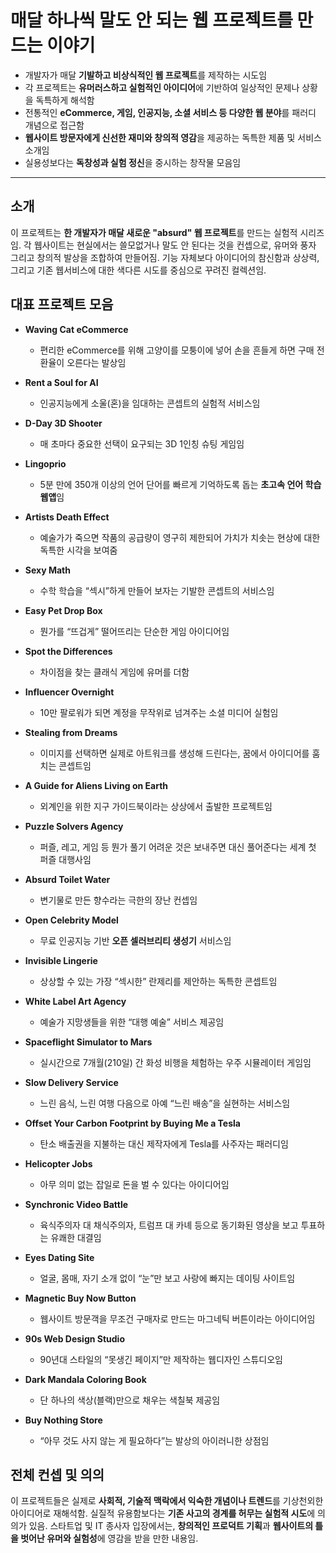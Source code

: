 # 매달 하나씩 말도 안 되는 웹 프로젝트를 만드는 이야기


* 개발자가 매달 **기발하고 비상식적인 웹 프로젝트**를 제작하는 시도임
* 각 프로젝트는 **유머러스하고 실험적인 아이디어**에 기반하여 일상적인 문제나 상황을 독특하게 해석함
* 전통적인 **eCommerce, 게임, 인공지능, 소셜 서비스 등 다양한 웹 분야**를 패러디 개념으로 접근함
* **웹사이트 방문자에게 신선한 재미와 창의적 영감**을 제공하는 독특한 제품 및 서비스 소개임
* 실용성보다는 **독창성과 실험 정신**을 중시하는 창작물 모음임

---

소개
--

이 프로젝트는 **한 개발자가 매달 새로운 "absurd" 웹 프로젝트**를 만드는 실험적 시리즈임. 각 웹사이트는 현실에서는 쓸모없거나 말도 안 된다는 것을 컨셉으로, 유머와 풍자 그리고 창의적 발상을 조합하여 만들어짐. 기능 자체보다 아이디어의 참신함과 상상력, 그리고 기존 웹서비스에 대한 색다른 시도를 중심으로 꾸려진 컬렉션임.

대표 프로젝트 모음
----------

* **Waving Cat eCommerce**

  + 편리한 eCommerce를 위해 고양이를 모퉁이에 넣어 손을 흔들게 하면 구매 전환율이 오른다는 발상임
* **Rent a Soul for AI**

  + 인공지능에게 소울(혼)을 임대하는 콘셉트의 실험적 서비스임
* **D-Day 3D Shooter**

  + 매 초마다 중요한 선택이 요구되는 3D 1인칭 슈팅 게임임
* **Lingoprio**

  + 5분 만에 350개 이상의 언어 단어를 빠르게 기억하도록 돕는 **초고속 언어 학습 웹앱**임
* **Artists Death Effect**

  + 예술가가 죽으면 작품의 공급량이 영구히 제한되어 가치가 치솟는 현상에 대한 독특한 시각을 보여줌
* **Sexy Math**

  + 수학 학습을 “섹시”하게 만들어 보자는 기발한 콘셉트의 서비스임
* **Easy Pet Drop Box**

  + 뭔가를 “뜨겁게” 떨어뜨리는 단순한 게임 아이디어임
* **Spot the Differences**

  + 차이점을 찾는 클래식 게임에 유머를 더함
* **Influencer Overnight**

  + 10만 팔로워가 되면 계정을 무작위로 넘겨주는 소셜 미디어 실험임
* **Stealing from Dreams**

  + 이미지를 선택하면 실제로 아트워크를 생성해 드린다는, 꿈에서 아이디어를 훔치는 콘셉트임
* **A Guide for Aliens Living on Earth**

  + 외계인을 위한 지구 가이드북이라는 상상에서 출발한 프로젝트임
* **Puzzle Solvers Agency**

  + 퍼즐, 레고, 게임 등 뭔가 풀기 어려운 것은 보내주면 대신 풀어준다는 세계 첫 퍼즐 대행사임
* **Absurd Toilet Water**

  + 변기물로 만든 향수라는 극한의 장난 컨셉임
* **Open Celebrity Model**

  + 무료 인공지능 기반 **오픈 셀러브리티 생성기** 서비스임
* **Invisible Lingerie**

  + 상상할 수 있는 가장 “섹시한” 란제리를 제안하는 독특한 콘셉트임
* **White Label Art Agency**

  + 예술가 지망생들을 위한 “대행 예술” 서비스 제공임
* **Spaceflight Simulator to Mars**

  + 실시간으로 7개월(210일) 간 화성 비행을 체험하는 우주 시뮬레이터 게임임
* **Slow Delivery Service**

  + 느린 음식, 느린 여행 다음으로 아예 “느린 배송”을 실현하는 서비스임
* **Offset Your Carbon Footprint by Buying Me a Tesla**

  + 탄소 배출권을 지불하는 대신 제작자에게 Tesla를 사주자는 패러디임
* **Helicopter Jobs**

  + 아무 의미 없는 잡일로 돈을 벌 수 있다는 아이디어임
* **Synchronic Video Battle**

  + 육식주의자 대 채식주의자, 트럼프 대 카녜 등으로 동기화된 영상을 보고 투표하는 유쾌한 대결임
* **Eyes Dating Site**

  + 얼굴, 몸매, 자기 소개 없이 “눈”만 보고 사랑에 빠지는 데이팅 사이트임
* **Magnetic Buy Now Button**

  + 웹사이트 방문객을 무조건 구매자로 만드는 마그네틱 버튼이라는 아이디어임
* **90s Web Design Studio**

  + 90년대 스타일의 “못생긴 페이지”만 제작하는 웹디자인 스튜디오임
* **Dark Mandala Coloring Book**

  + 단 하나의 색상(블랙)만으로 채우는 색칠북 제공임
* **Buy Nothing Store**

  + “아무 것도 사지 않는 게 필요하다”는 발상의 아이러니한 상점임

전체 컨셉 및 의의
----------

이 프로젝트들은 실제로 **사회적, 기술적 맥락에서 익숙한 개념이나 트렌드**를 기상천외한 아이디어로 재해석함. 실질적 유용함보다는 **기존 사고의 경계를 허무는 실험적 시도**에 의의가 있음. 스타트업 및 IT 종사자 입장에서는, **창의적인 프로덕트 기획**과 **웹사이트의 틀을 벗어난 유머와 실험성**에 영감을 받을 만한 내용임.

